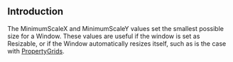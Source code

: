 ## Introduction

The MinimumScaleX and MinimumScaleY values set the smallest possible size for a Window. These values are useful if the window is set as Resizable, or if the Window automatically resizes itself, such as is the case with [PropertyGrids](/frb/docs/index.php?title=FlatRedBall.Gui.PropertyGrid "FlatRedBall.Gui.PropertyGrid").
